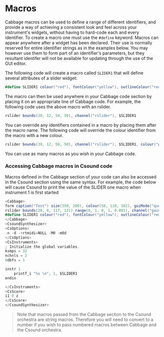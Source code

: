 # Macros
Cabbage macros can be used to define a range of different identifiers, and provide a way of achieving a consistent look and feel across your instrument's widgets, without having to hard-code each and every identifier. To create a macro one must use the `#define` keyword. Macros can appear anywhere after a widget has been declared. Their use is normally reserved for entire identifier strings as in the examples below. You may however use them to form part of an identifier's parameters, but they resultant identifer will not be available for updating through the use of the GUI editor. 

The following code will create a macro called `SLIDER1` that will define several attributes of a slider widget:

```csharp
#define SLIDER1 colour("red"), fontColour("yellow"), outlineColour("red"), range(0, 1000, 500)
```
The macro can then be used anywhere in your Cabbage code section by placing it on an appropriate line of Cabbage code. For example, the following code uses the above macro with an rslider.

```csharp
rslider bounds(39, 12, 50, 50), channel("rslider"), $SLIDER1
```
You can override any identifiers contained in a macro by placing them after the macro name. The following code will override the colour identifier from the macro with a new colour.

```csharp
rslider bounds(39, 12, 50, 50), channel("rslider"), $SLIDER1, colour("purple")
```

You can use as many macros as you wish in your Cabbage code. 

### Accessing Cabbage macros in Csound code
Macros defined in the Cabbage section of your code can also be accessed in the Csound section using the same syntax. For example, the code below will cause Csound to print the value of the SLIDER one macro when instrument 1 is first started

```csharp
<Cabbage>
form caption("Test") size(350, 200), colour(58, 110, 182), guiMode("queue"), pluginId("sfi1")
rslider bounds(20, 8, 117, 121) range(0, 1, 0, 1, 0.001), channel("gain1"), text("Gain")
#define SLIDER1 colour("red"), fontColour("yellow"), outlineColour("red"), range(0, 1000, 500)
</Cabbage>
<CsoundSynthesizer>
<CsOptions>
-n -d -+rtmidi=NULL -M0 -m0d 
</CsOptions>
<CsInstruments>
; Initialize the global variables. 
ksmps = 32
nchnls = 2
0dbfs = 1

instr 1
    printf_i "%s \n", 1, $SLIDER1 
endin

</CsInstruments>
<CsScore>
i1 0 z
</CsScore>
</CsoundSynthesizer>
```

> Note that macros passed from the Cabbage section to the Csound orchestra are string macros. Therefore you will need to convert to a number if you wish to pass numbered macros between Cabbage and the Csound orchestra.   

